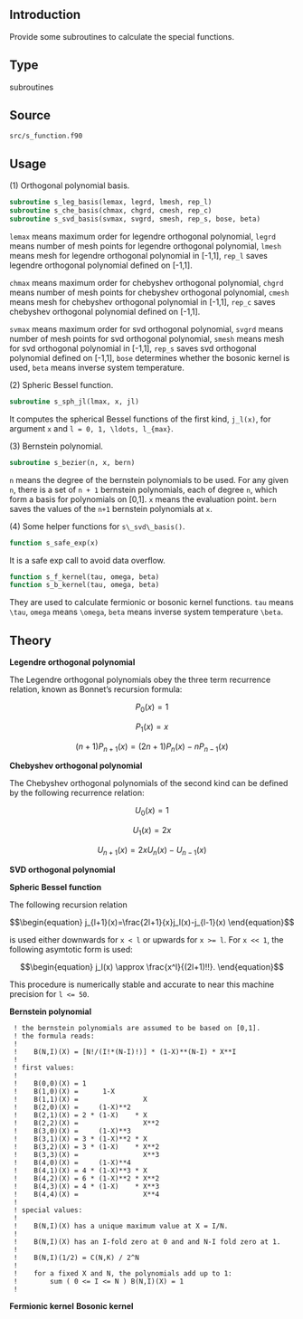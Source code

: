 ## Introduction

Provide some subroutines to calculate the special functions.

## Type

subroutines

## Source

`src/s_function.f90`

## Usage

(1) Orthogonal polynomial basis.

```fortran
subroutine s_leg_basis(lemax, legrd, lmesh, rep_l)
subroutine s_che_basis(chmax, chgrd, cmesh, rep_c)
subroutine s_svd_basis(svmax, svgrd, smesh, rep_s, bose, beta)
```

`lemax` means maximum order for legendre orthogonal polynomial, `legrd` means number of mesh points for legendre orthogonal polynomial, `lmesh` means mesh for legendre orthogonal polynomial in [-1,1], `rep_l` saves legendre orthogonal polynomial defined on [-1,1].

`chmax` means maximum order for chebyshev orthogonal polynomial, `chgrd` means number of mesh points for chebyshev orthogonal polynomial, `cmesh` means mesh for chebyshev orthogonal polynomial in [-1,1], `rep_c` saves chebyshev orthogonal polynomial defined on [-1,1].

`svmax` means maximum order for svd orthogonal polynomial, `svgrd` means number of mesh points for svd orthogonal polynomial, `smesh` means mesh for svd orthogonal polynomial in [-1,1], `rep_s` saves svd orthogonal polynomial defined on [-1,1], `bose` determines whether the bosonic kernel is used, `beta` means inverse system temperature.

(2) Spheric Bessel function.

```fortran
subroutine s_sph_jl(lmax, x, jl)
```

It computes the spherical Bessel functions of the first kind, ``j_l(x)``, for argument ``x`` and ``l = 0, 1, \ldots, l_{max}``.

(3) Bernstein polynomial.

```fortran
subroutine s_bezier(n, x, bern)
```

`n` means the degree of the bernstein polynomials to be used. For any given ``n``, there is a set of ``n + 1`` bernstein polynomials, each of degree ``n``, which form a basis for polynomials on [0,1]. `x` means the evaluation point. `bern` saves the values of the ``n+1`` bernstein polynomials at ``x``.

(4) Some helper functions for `s\_svd\_basis()`.

```fortran
function s_safe_exp(x)
```

It is a safe exp call to avoid data overflow.

```fortran
function s_f_kernel(tau, omega, beta)
function s_b_kernel(tau, omega, beta)
```

They are used to calculate fermionic or bosonic kernel functions. `tau` means ``\tau``, `omega` means ``\omega``, `beta` means inverse system temperature ``\beta``.

## Theory

**Legendre orthogonal polynomial**

The Legendre orthogonal polynomials obey the three term recurrence relation, known as Bonnet’s recursion formula:

```math
\begin{equation}
P_0(x) = 1
\end{equation}
```

```math
\begin{equation}
P_1(x) = x
\end{equation}
```

```math
\begin{equation}
(n+1) P_{n+1}(x) = (2n+1) P_n(x) - n P_{n-1}(x)
\end{equation}
```

**Chebyshev orthogonal polynomial**

The Chebyshev orthogonal polynomials of the second kind can be defined by the following recurrence relation:

```math
\begin{equation}
U_0(x) = 1
\end{equation}
```

```math
\begin{equation}
U_1(x) = 2x
\end{equation}
```

```math
\begin{equation}
U_{n+1}(x) = 2xU_n(x) - U_{n-1}(x)
\end{equation}
```

**SVD orthogonal polynomial**

**Spheric Bessel function**

The following recursion relation

```math
\begin{equation}
j_{l+1}(x)=\frac{2l+1}{x}j_l(x)-j_{l-1}(x)
\end{equation}
```

is used either downwards for ``x < l`` or upwards for ``x >= l``. For ``x << 1``, the following asymtotic form is used:

```math
\begin{equation}
j_l(x) \approx \frac{x^l}{(2l+1)!!}.
\end{equation}
```

This procedure is numerically stable and accurate to near this machine precision for ``l <= 50``.

**Bernstein polynomial**

     ! the bernstein polynomials are assumed to be based on [0,1].
     ! the formula reads:
     !
     !    B(N,I)(X) = [N!/(I!*(N-I)!)] * (1-X)**(N-I) * X**I
     !
     ! first values:
     !
     !    B(0,0)(X) = 1
     !    B(1,0)(X) =      1-X
     !    B(1,1)(X) =                X
     !    B(2,0)(X) =     (1-X)**2
     !    B(2,1)(X) = 2 * (1-X)    * X
     !    B(2,2)(X) =                X**2
     !    B(3,0)(X) =     (1-X)**3
     !    B(3,1)(X) = 3 * (1-X)**2 * X
     !    B(3,2)(X) = 3 * (1-X)    * X**2
     !    B(3,3)(X) =                X**3
     !    B(4,0)(X) =     (1-X)**4
     !    B(4,1)(X) = 4 * (1-X)**3 * X
     !    B(4,2)(X) = 6 * (1-X)**2 * X**2
     !    B(4,3)(X) = 4 * (1-X)    * X**3
     !    B(4,4)(X) =                X**4
     !
     ! special values:
     !
     !    B(N,I)(X) has a unique maximum value at X = I/N.
     !
     !    B(N,I)(X) has an I-fold zero at 0 and and N-I fold zero at 1.
     !
     !    B(N,I)(1/2) = C(N,K) / 2^N
     !
     !    for a fixed X and N, the polynomials add up to 1:
     !        sum ( 0 <= I <= N ) B(N,I)(X) = 1
     !

**Fermionic kernel**
**Bosonic kernel**
